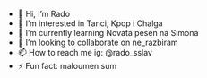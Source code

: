 - 👋 Hi, I’m Rado
- 👀 I’m interested in Tanci, Kpop i Chalga
- 🌱 I’m currently learning Novata pesen na Simona
- 💞️ I’m looking to collaborate on ne_razbiram
- 📫 How to reach me ig: @rado_sslav
- ⚡ Fun fact: maloumen sum

<!---
rradosslav/rradosslav is a ✨ special ✨ repository because its `README.md` (this file) appears on your GitHub profile.
You can click the Preview link to take a look at your changes.
--->
